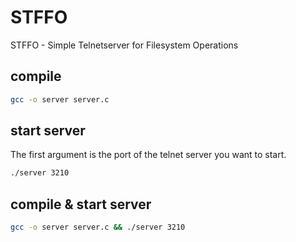 # STFFO
STFFO - Simple Telnetserver for Filesystem Operations

## compile
```bash
gcc -o server server.c
```

## start server
The first argument is the port of the telnet server you want to start.
```bash
./server 3210
```

## compile & start server
```bash
gcc -o server server.c && ./server 3210
```
